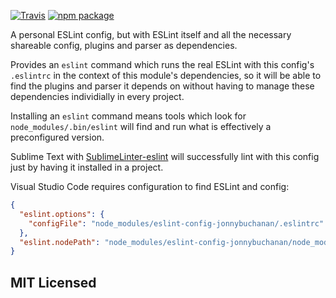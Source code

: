 [![Travis][build-badge]][build]
[![npm package][npm-badge]][npm]

A personal ESLint config, but with ESLint itself and all the necessary shareable config, plugins and parser as dependencies.

Provides an `eslint` command which runs the real ESLint with this config's `.eslintrc` in the context of this module's dependencies, so it will be able to find the plugins and parser it depends on without having to manage these dependencies individially in every project.

Installing an `eslint` command means tools which look for `node_modules/.bin/eslint` will find and run what is effectively a preconfigured version.

Sublime Text with [SublimeLinter-eslint](https://github.com/roadhump/SublimeLinter-eslint) will successfully lint with this config just by having it installed in a project.

Visual Studio Code requires configuration to find ESLint and config:

```json
{
  "eslint.options": {
    "configFile": "node_modules/eslint-config-jonnybuchanan/.eslintrc"
  },
  "eslint.nodePath": "node_modules/eslint-config-jonnybuchanan/node_modules",
}
```

## MIT Licensed

[build-badge]: https://img.shields.io/travis/insin/eslint-config-jonnybuchanan/master.png?style=flat-square
[build]: https://travis-ci.org/insin/eslint-config-jonnybuchanan

[npm-badge]: https://img.shields.io/npm/v/eslint-config-jonnybuchanan.png?style=flat-square
[npm]: https://www.npmjs.org/package/eslint-config-jonnybuchanan
